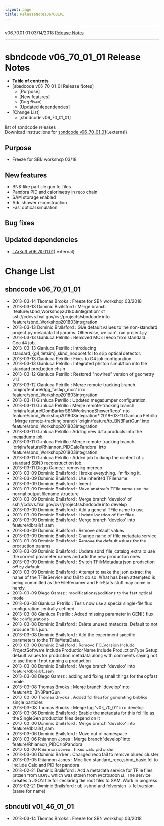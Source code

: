 ```yaml
---
layout: page
title: ReleaseNotes06700101
---
```


  -------------- ------------ -- -- --------------------------------------------------------
  v06.70.01.01   03/14/2018         [Release Notes](ReleaseNotes06700101.html)
  -------------- ------------ -- -- --------------------------------------------------------



sbndcode v06\_70\_01\_01 Release Notes
=============================================================================================

-   **Table of contents**
-   [sbndcode v06\_70\_01\_01 Release
    Notes]
    -   [Purpose]
    -   [New features]
    -   [Bug fixes]
    -   [Updated dependencies]
-   [Change List]
    -   [sbndcode v06\_70\_01\_01]

[list of sbndcode
releases](List_of_SBND_code_releases.html)\
Download instructions for [sbndcode
v06\_70\_01\_01](http://scisoft.fnal.gov/scisoft/bundles/sbnd/v06_70_01_01/sbndcode-v06_70_01_01.html){.external}



Purpose
----------------------------------

-   Freeze for SBN workshop 03/18



New features
--------------------------------------------

-   BNB-like particle gun fcl files
-   Pandora PID and calorimetry in reco chain
-   SAM storage enabled
-   Add shower reconstruction
-   Fast optical simulation



Bug fixes
--------------------------------------



Updated dependencies
------------------------------------------------------------

-   [LArSoft
    v06.70.01.01](https://cdcvs.fnal.gov/redmine/projects/larsoft/wiki/ReleaseNotes06700101){.external}



Change List
==========================================



sbndcode v06\_70\_01\_01
-----------------------------------------------------------------

-   2018-03-14 Thomas Brooks : Freeze for SBN workshop 03/2018
-   2018-03-13 Dominic Brailsford : Merge branch
    \'feature/sbnd\_Workshop201803integration\' of
    ssh://cdcvs.fnal.gov/cvs/projects/sbndcode into
    feature/sbnd\_Workshop201803integration
-   2018-03-13 Dominic Brailsford : Give default values to the
    non-standard project.py metadata fcl params. Otherwise, we can\'t
    run project.py
-   2018-03-13 Gianluca Petrillo : Removed MCSTReco from standard Geant4
    job.
-   2018-03-13 Gianluca Petrillo : Introducing
    standard\_{g4,detsim}\_sbnd\_noopdet.fcl to skip optical detector.
-   2018-03-13 Gianluca Petrillo : Fixes to G4 job configuration
-   2018-03-13 Gianluca Petrillo : Integrated photon simulation into the
    standard production chain
-   2018-03-12 Gianluca Petrillo : Restored \"nowires\" version of
    geometry v1.1
-   2018-03-12 Gianluca Petrillo : Merge remote-tracking branch
    \'origin/feature/dgg\_fastop\_mcc\' into
    feature/sbnd\_Workshop201803integration
-   2018-03-11 Gianluca Petrillo : Updated megadumper configuration.
-   2018-03-11 Gianluca Petrillo : Merge remote-tracking branch
    \'origin/feature/DomBarkerSBNWorkshopShowerReco\' into
    feature/sbnd\_Workshop201803integration\* 2018-03-11 Gianluca
    Petrillo : Merge remote-tracking branch
    \'origin/feature/tb\_BNBPartGun\' into
    feature/sbnd\_Workshop201803integration
-   2018-03-11 Gianluca Petrillo : Adding new data products into the
    megadump job.
-   2018-03-11 Gianluca Petrillo : Merge remote-tracking branch
    \'origin/feature/Rhiannon\_PIDCaloPandora\' into
    feature/sbnd\_Workshop201803integration
-   2018-03-11 Gianluca Petrillo : Added job to dump the content of a
    standard SBND reconstruction job.
-   2018-03-11 Diego Gamez : removing mcreco
-   2018-03-09 Dominic Brailsford : I broke everything. I\'m fixing it.
-   2018-03-09 Dominic Brailsford : Use inherited TFilename.
-   2018-03-09 Dominic Brailsford : Indent
-   2018-03-09 Dominic Brailsford : Make anatree\'s TFile name use the
    normal output filename structure
-   2018-03-09 Dominic Brailsford : Merge branch \'develop\' of
    ssh://cdcvs.fnal.gov/cvs/projects/sbndcode into develop
-   2018-03-09 Dominic Brailsford : Add a general TFile name to use
-   2018-03-09 Dominic Brailsford : Update location of flux files
-   2018-03-09 Dominic Brailsford : Merge branch \'develop\' into
    feature/dbrailsf\_sam
-   2018-03-09 Dominic Brailsford : Remove default values
-   2018-03-09 Dominic Brailsford : Change name of tfile metadata
    service
-   2018-03-09 Dominic Brailsford : Remove the default values for the
    production params
-   2018-03-09 Dominic Brailsford : Update sbnd\_file\_catalog\_extra to
    use the correct parameter names and add the new production ones
-   2018-03-09 Dominic Brailsford : Switch TFileMetadata json production
    off by default
-   2018-03-09 Dominic Brailsford : Attempt to make the json extract the
    name of the TFileService and fail to do so. What has been attempted
    is being committed as the FileRenamer and FileStats stuff may come
    in handy.
-   2018-03-09 Diego Gamez : modifications/additions to the fast optical
    mode
-   2018-03-08 Gianluca Petrillo : Tests now use a special single-file
    flux configuration centrally defined
-   2018-03-08 Gianluca Petrillo : Added missing parameter in GENIE flux
    file configurations
-   2018-03-08 Dominic Brailsford : Delete unused metadata. Default to
    not produce this json.
-   2018-03-08 Dominic Brailsford : Add the experiment specific
    parameters to the TFileMetaData.
-   2018-03-08 Dominic Brailsford : Remove FCLVersion Include
    ProjectSoftware Include ProductionName Include ProductionType Setup
    default values for production metadata along with comments saying
    not to use them if not running a production
-   2018-03-08 Dominic Brailsford : Merge branch \'develop\' into
    feature/dbrailsf\_sam
-   2018-03-08 Diego Gamez : adding and fixing small things for the
    opfast mode
-   2018-03-08 Thomas Brooks : Merge branch \'develop\' into
    feature/tb\_BNBPartGun
-   2018-03-08 Thomas Brooks : Added fcl files for generating bnblike
    single particles
-   2018-03-08 Thomas Brooks : Merge tag \'v06\_70\_01\' into develop
-   2018-03-06 Dominic Brailsford : Enable the metadata for this fcl
    file as the SingleGen production files depend on it
-   2018-03-06 Dominic Brailsford : Merge branch \'develop\' into
    feature/dbrailsf\_sam
-   2018-03-06 Dominic Brailsford : Move out of namespace
-   2018-03-06 Rhiannon Jones : Merge branch \'develop\' into
    feature/Rhiannon\_PIDCaloPandora
-   2018-03-06 Rhiannon Jones : Fixed calo pid order
-   2018-03-06 Dominic Barker : Changed reco fail to remove blured
    cluster
-   2018-03-05 Rhiannon Jones : Modified standard\_reco\_sbnd\_basic.fcl
    to include Calo and PID for pandora
-   2018-02-21 Dominic Brailsford : Add a metadata service for TFile
    files (stolen from DUNE which was stolen from MicroBooNE). The
    service creates a JSON file for declaring the root files to SAM.
    Work in progress.
-   2018-02-21 Dominic Brailsford : ub-\>sbnd and fclversion -\>
    fcl.version (same for name)

sbndutil v01\_46\_01\_01
------------------------

-   2018-03-14 Thomas Brooks : Freeze for SBN workshop 03/2018
